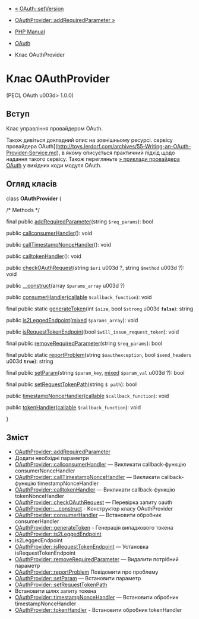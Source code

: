 - [« OAuth::setVersion](oauth.setversion.md)
- [OAuthProvider::addRequiredParameter »](oauthprovider.addrequiredparameter.md)

- [PHP Manual](index.md)
- [OAuth](book.oauth.md)
- Клас OAuthProvider

# Клас OAuthProvider

(PECL OAuth u003d> 1.0.0)

## Вступ

Клас управління провайдером OAuth.

Також дивіться докладний опис на зовнішньому ресурсі.
сервісу провайдера
OAuth](http://toys.lerdorf.com/archives/55-Writing-an-OAuth-Provider-Service.md),
в якому описується практичний підхід щодо надання такого сервісу.
Також перегляньте [» приклади провайдера OAuth](https://svn.php.net/viewvc/pecl/oauth/trunk/examples) у вихідних
коди модуля OAuth.

## Огляд класів

class **OAuthProvider** {

/\* Methods \*/

final public
[addRequiredParameter](oauthprovider.addrequiredparameter.md)(string
`$req_params`): bool

public [callconsumerHandler](oauthprovider.callconsumerhandler.md)():
void

public
[callTimestampNonceHandler](oauthprovider.calltimestampnoncehandler.md)():
void

public [calltokenHandler](oauthprovider.calltokenhandler.md)(): void

public [checkOAuthRequest](oauthprovider.checkoauthrequest.md)(string
`$uri` u003d ?, string `$method` u003d ?): void

public [\_\_construct](oauthprovider.construct.md)(array
`$params_array` u003d ?)

public
[consumerHandler](oauthprovider.consumerhandler.md)([callable](language.types.callable.md)
`$callback_function`): void

final public static
[generateToken](oauthprovider.generatetoken.md)(int `$size`, bool
`$strong` u003d **`false`**): string

public
[is2LeggedEndpoint](oauthprovider.is2leggedendpoint.md)([mixed](language.types.declarations.md#language.types.declarations.mixed)
`$params_array`): void

public
[isRequestTokenEndpoint](oauthprovider.isrequesttokenendpoint.md)(bool
`$will_issue_request_token`): void

final public
[removeRequiredParameter](oauthprovider.removerequiredparameter.md)(string
`$req_params`): bool

final public static
[reportProblem](oauthprovider.reportproblem.md)(string
`$oauthexception`, bool `$send_headers` u003d **`true`**): string

final public [setParam](oauthprovider.setparam.md)(string
`$param_key`,
[mixed](language.types.declarations.md#language.types.declarations.mixed)
`$param_val` u003d ?): bool

final public
[setRequestTokenPath](oauthprovider.setrequesttokenpath.md)(string
`$ path`): bool

public
[timestampNonceHandler](oauthprovider.timestampnoncehandler.md)([callable](language.types.callable.md)
`$callback_function`): void

public
[tokenHandler](oauthprovider.tokenhandler.md)([callable](language.types.callable.md)
`$callback_function`): void

}

## Зміст

- [OAuthProvider::addRequiredParameter](oauthprovider.addrequiredparameter.md)
- Додати необхідні параметри
- [OAuthProvider::callconsumerHandler](oauthprovider.callconsumerhandler.md)
— Викликати callback-функцію consumerNonceHandler
- [OAuthProvider::callTimestampNonceHandler](oauthprovider.calltimestampnoncehandler.md)
— Викликати callback-функцію timestampNonceHandler
- [OAuthProvider::calltokenHandler](oauthprovider.calltokenhandler.md)
— Викликати callback-функцію tokenNonceHandler
- [OAuthProvider::checkOAuthRequest](oauthprovider.checkoauthrequest.md)
— Перевірка запиту oauth
- [OAuthProvider::\_\_construct](oauthprovider.construct.md) -
Конструктор класу OAuthProvider
- [OAuthProvider::consumerHandler](oauthprovider.consumerhandler.md)
— Встановити обробник consumerHandler
- [OAuthProvider::generateToken](oauthprovider.generatetoken.md) -
Генерація випадкового токена
- [OAuthProvider::is2LeggedEndpoint](oauthprovider.is2leggedendpoint.md)
- is2LeggedEndpoint
- [OAuthProvider::isRequestTokenEndpoint](oauthprovider.isrequesttokenendpoint.md)
— Установка isRequestTokenEndpoint
- [OAuthProvider::removeRequiredParameter](oauthprovider.removerequiredparameter.md)
— Видалити потрібний параметр
- [OAuthProvider::reportProblem](oauthprovider.reportproblem.md)
Повідомити про проблему
- [OAuthProvider::setParam](oauthprovider.setparam.md) — Встановити
параметр
- [OAuthProvider::setRequestTokenPath](oauthprovider.setrequesttokenpath.md)
- Встановити шлях запиту токена
- [OAuthProvider::timestampNonceHandler](oauthprovider.timestampnoncehandler.md)
— Встановити обробник timestampNonceHandler
- [OAuthProvider::tokenHandler](oauthprovider.tokenhandler.md) -
Встановити обробник tokenHandler
